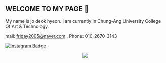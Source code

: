 ## WELCOME TO MY PAGE 👋

<!--
**Jodeokhyeon/Jodeokhyeon** is a ✨ _special_ ✨ repository because its `README.md` (this file) appears on your GitHub profile.

Here are some ideas to get you started:

- 🔭 I’m currently working on ...
- 🌱 I’m currently learning ...
- 👯 I’m looking to collaborate on ...
- 🤔 I’m looking for help with ...
- 💬 Ask me about ...
- 📫 How to reach me: ...
- 😄 Pronouns: ...
- ⚡ Fun fact: ...
-->
My name is jo deok hyeon. I am  currently in Chung-Ang University College Of Art & Technology.

mail: friday2005@naver.com , Phone: 010-2670-3143


[![Instagram Badge](https://img.shields.io/badge/instagram-%23E4405F?style=plastic&logo=instagram&logoColor=white)](https://www.instagram.com/d_h_eon/profilecard/?igsh=NDkyb21tMHlhN2Zw)
<div align=center>
 <a href="https://hits.seeyoufarm.com"><img src="https://hits.seeyoufarm.com/api/count/incr/badge.svg?url=https%3A%2F%2Fgithub.com%2FJodeokhyeon&count_bg=%2379C83D&title_bg=%23555555&icon=mariadbfoundation.svg&icon_color=%23E7E7E7&title=hits&edge_flat=false"/></a>                  
</div>
